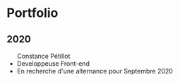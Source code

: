 # Portfolio
## 2020

<ul>Constance Pétillot
<li>Developpeuse Front-end
<li> En recherche d'une alternance pour Septembre 2020 
</ul>
